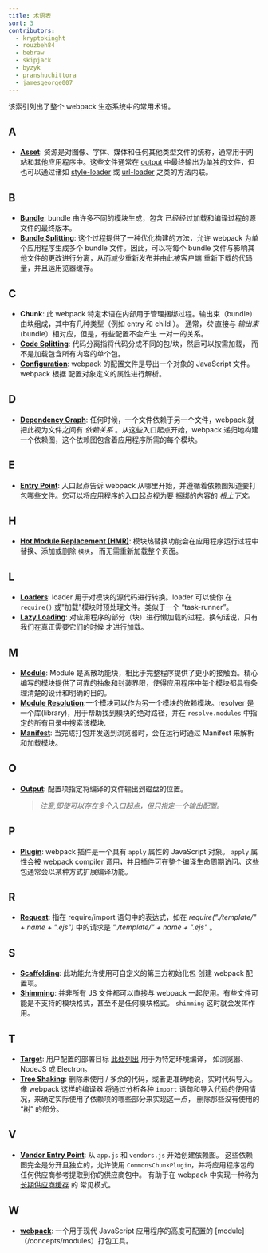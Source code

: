 ```yaml
---
title: 术语表
sort: 3
contributors:
  - kryptokinght
  - rouzbeh84
  - bebraw
  - skipjack
  - byzyk
  - pranshuchittora
  - jamesgeorge007
---
```


该索引列出了整个 webpack 生态系统中的常用术语。


## A

- [__Asset__](/guides/asset-management/): 资源是对图像、字体、媒体和任何其他类型文件的统称，通常用于网站和其他应用程序中。这些文件通常在 [output](/glossary/#o) 中最终输出为单独的文件，但也可以通过诸如 [style-loader](/loaders/style-loader) 或 [url-loader](/loaders/url-loader)
之类的方法内联。


## B

- [__Bundle__](/guides/getting-started/#creating-a-bundle): bundle 由许多不同的模块生成，包含
已经经过加载和编译过程的源文件的最终版本。
- [__Bundle Splitting__](/guides/code-splitting): 这个过程提供了一种优化构建的方法，允许 webpack 为单个应用程序生成多个 bundle 文件。因此，可以将每个 bundle 文件与影响其他文件的更改进行分离，从而减少重新发布并由此被客户端
重新下载的代码量，并且运用览器缓存。


## C

- __Chunk__: 此 webpack 特定术语在内部用于管理捆绑过程。输出束（bundle）由块组成，其中有几种类型（例如 entry 和 child ）。
通常，_块_ 直接与 _输出束_ (bundle）相对应，但是，有些配置不会产生
一对一的关系。
- [__Code Splitting__](/guides/code-splitting/): 代码分离指将代码分成不同的包/块，然后可以按需加载，
而不是加载包含所有内容的单个包。
- [__Configuration__](/concepts/configuration/): webpack 的配置文件是导出一个对象的 JavaScript 文件。 webpack 根据
配置对象定义的属性进行解析。


## D

- [__Dependency Graph__](/concepts/dependency-graph): 任何时候，一个文件依赖于另一个文件，webpack 就把此视为文件之间有 _依赖关系_ 。从这些入口起点开始，webpack 递归地构建一个依赖图，这个依赖图包含着应用程序所需的每个模块。


## E

- [__Entry Point__](/concepts/entry-points): 入口起点告诉 webpack 从哪里开始，并遵循着依赖图知道要打包哪些文件。您可以将应用程序的入口起点视为要
捆绑的内容的 _根上下文_。


## H

- [__Hot Module Replacement (HMR)__](/concepts/hot-module-replacement): 模块热替换功能会在应用程序运行过程中替换、添加或删除 `模块`，
而无需重新加载整个页面。


## L

- [__Loaders__](/concepts/loaders): loader 用于对模块的源代码进行转换。loader 可以使你
在 `require()` 或"加载"模块时预处理文件。类似于一个 “task-runner”。
- [__Lazy Loading__](/guides/lazy-loading): 对应用程序的部分（块）进行懒加载的过程。换句话说，只有我们在真正需要它们的时候
才进行加载。


## M

- [__Module__](/concepts/modules): Module 是离散功能块，相比于完整程序提供了更小的接触面。精心编写的模块提供了可靠的抽象和封装界限，使得应用程序中每个模块都具有条理清楚的设计和明确的目的。
- [__Module Resolution__](/concepts/module-resolution/):一个模块可以作为另一个模块的依赖模块。resolver 是一个库(library)，用于帮助找到模块的绝对路径，并在 `resolve.modules` 中指定的所有目录中搜索该模块.
- [__Manifest__](/concepts/manifest): 当完成打包并发送到浏览器时，会在运行时通过 Manifest 来解析和加载模块。


## O

- [__Output__](/concepts/output): 配置项指定将编译的文件输出到磁盘的位置。
  > _注意,即使可以存在多个入口起点，但只指定一个输出配置。_


## P

- [__Plugin__](/concepts/plugins): webpack 插件是一个具有 `apply` 属性的 JavaScript 对象。 `apply` 属性会被 webpack compiler 调用，并且插件可在整个编译生命周期访问。这些包通常会以某种方式扩展编译功能。


## R

- [__Request__](/guides/dependency-management/): 指在 require/import 语句中的表达式，如在 _require("./template/" + name + ".ejs")_ 中的请求是 _"./template/" + name + ".ejs"_ 。


## S

- [__Scaffolding__](/guides/scaffolding/): 此功能允许使用可自定义的第三方初始化包
创建 webpack 配置项。
- [__Shimming__](/guides/shimming/): 并非所有 JS 文件都可以直接与 webpack 一起使用。有些文件可能是不支持的模块格式，甚至不是任何模块格式。
`shimming` 这时就会发挥作用。


## T

- [__Target__](/configuration/target/): 用户配置的部署目标 [此处列出](/configuration/target/) 用于为特定环境编译，
如浏览器、 NodeJS 或 Electron。
- [__Tree Shaking__](/guides/tree-shaking/): 删除未使用 / 多余的代码，或者更准确地说，实时代码导入。像 webpack 这样的编译器
将通过分析各种 `import` 语句和导入代码的使用情况，来确定实际使用了依赖项的哪些部分来实现这一点，
删除那些没有使用的 “树” 的部分。


## V

- [__Vendor Entry Point__](/concepts/entry-points/#separate-app-and-vendor-entries): 从 `app.js` 和 `vendors.js` 开始创建依赖图。
这些依赖图完全是分开且独立的，允许使用 `CommonsChunkPlugin`，并将应用程序包的任何供应商参考提取到你的供应商包中。
有助于在 webpack 中实现一种称为 [长期供应商缓存](/guides/caching/) 的
常见模式。


## W

- [__webpack__](/): 一个用于现代 JavaScript 应用程序的高度可配置的 [module]（/concepts/modules）打包工具。

